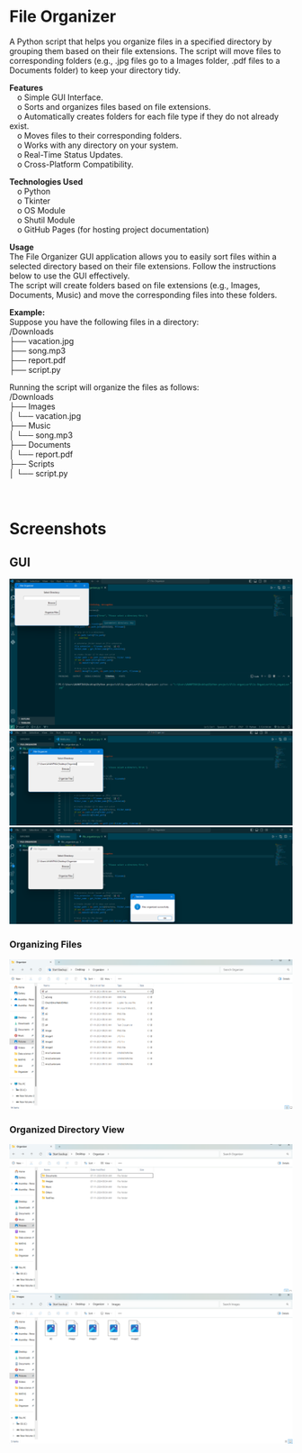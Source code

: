# File Organizer <br />
A Python script that helps you organize files in a specified directory by grouping them based on their file extensions. The script will move files to corresponding folders (e.g., .jpg files go to a Images folder, .pdf files to a Documents folder) to keep your directory tidy. <br />

**Features**  <br />
	&emsp;o Simple GUI Interface. <br />
	&emsp;o Sorts and organizes files based on file extensions. <br />
	&emsp;o Automatically creates folders for each file type if they do not already exist. <br />
	&emsp;o Moves files to their corresponding folders. <br />
	&emsp;o Works with any directory on your system. <br />
 	&emsp;o Real-Time Status Updates. <br />
  	&emsp;o Cross-Platform Compatibility. <br />

**Technologies Used**  <br />
	&emsp;o Python <br />
 	&emsp;o Tkinter <br />
	&emsp;o OS Module <br />
 	&emsp;o Shutil Module <br />
 	&emsp;o GitHub Pages (for hosting project documentation) <br />
 
**Usage** <br />
The File Organizer GUI application allows you to easily sort files within a selected directory based on their file extensions. Follow the instructions below to use the GUI effectively. <br />
The script will create folders based on file extensions (e.g., Images, Documents, Music) and move the corresponding files into these folders. <br />


**Example:** <br />
Suppose you have the following files in a directory:  <br />
/Downloads<br />
├── vacation.jpg<br />
├── song.mp3<br />
├── report.pdf<br />
├── script.py<br />

Running the script will organize the files as follows:<br />
/Downloads <br />
├── Images<br />
│   └── vacation.jpg<br />
├── Music<br />
│   └── song.mp3<br />
├── Documents<br />
│   └── report.pdf<br />
├── Scripts<br />
│   └── script.py<br /><br /><br />

# Screenshots

## GUI 
![Screenshot 1](images/s1.png) ![Screenshot 1](images/s3.png)![Screenshot 1](images/s4.png)

### Organizing Files
![Screenshot 4](images/s22.png) 

### Organized Directory View
![Screenshot 5](images/s55.png)  ![Screenshot 6](images/s66.png) 
